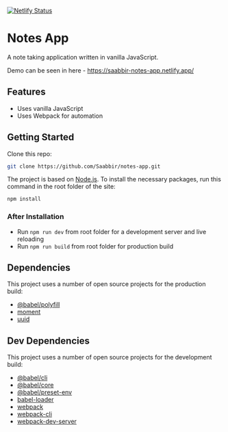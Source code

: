 [![Netlify Status](https://api.netlify.com/api/v1/badges/7228a256-99fd-41f7-b9b7-955e3002345a/deploy-status)](https://app.netlify.com/sites/saabbir-todo-app/deploys)

# Notes App

A note taking application written in vanilla JavaScript.

Demo can be seen in here - https://saabbir-notes-app.netlify.app/

## Features

- Uses vanilla JavaScript
- Uses Webpack for automation

## Getting Started

Clone this repo:

```sh
git clone https://github.com/Saabbir/notes-app.git
```

The project is based on [Node.js](https://nodejs.org/en/). To install the necessary packages, run this command in the root folder of the site:

```sh
npm install
```

### After Installation

- Run `npm run dev` from root folder for a development server and live reloading
- Run `npm run build` from root folder for production build

## Dependencies

This project uses a number of open source projects for the production build:

- [@babel/polyfill](https://ghub.io/@babel/polyfill)
- [moment](https://ghub.io/moment)
- [uuid](https://ghub.io/uuid)

## Dev Dependencies

This project uses a number of open source projects for the development build:

- [@babel/cli](https://ghub.io/@babel/cli)
- [@babel/core](https://ghub.io/@babel/core)
- [@babel/preset-env](https://ghub.io/@babel/preset-env)
- [babel-loader](https://ghub.io/babel-loader)
- [webpack](https://ghub.io/webpack)
- [webpack-cli](https://ghub.io/webpack-cli)
- [webpack-dev-server](https://ghub.io/webpack-dev-server)